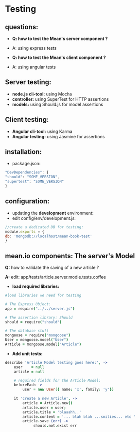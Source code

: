 Testing
====


questions:
----

- **Q: how to test the Mean's server component ?** 
- A: using express tests

- **Q: how to test the Mean's client component ?** 
- A: using angular tests



Server testing:
-----
- **node.js cli-tool:** using Mocha
- **controller:** using SuperTest for HTTP assertions
- **models:** using Should.js for model assertions


Client testing:
------
- **Angular cli-tool:** using Karma
- **Angular testing:** using Jasmine for assertions


installation:
---
- package.json:

```javascript
"DevDependencies": {
"should": "SOME_VERSION",
"supertest": "SOME_VERSION"
}
```

configuration:
-----
- updating the **development** environment: 
- edit config/env/development.js:

```javascript
//create a dedicated DB for testing:
module.exports = {
db: 'mongodb://localhost/mean-book-test'
}
```

**mean.io components:** The server's Model
----
 **Q:** how to validate the saving of a new article ?


 **A:** edit: app/tests/article.server.modle.tests.coffee
- **load required libraries:**

```coffeescript
#load libraries we need for testing

# The Express Object:  
app = require("../../server.js")

# The assertion library: Should
should = require("should")

# The database stuff 
mongoose = require("mongoose")
User = mongoose.model("User")
Article = mongoose.model("Article")
```

- **Add unit tests:**

```coffeescript
describe 'Article Model testing goes here:', ->
    user    = null
    article = null

    # required fields for the Article Model:
    beforeEach ->
        user = new User({ name: 'x', family: 'y'})
    
    it 'create a new Article', ->
        article = Article.new()
        article.user = user;
        article.title = 'blaaahh..'
        article.content = '... blah blah ...smilies... etc '
        article.save (err) ->
             should.not.exist err
```
